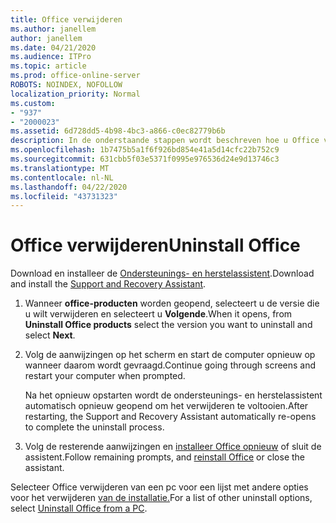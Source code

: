 ```yaml
---
title: Office verwijderen
ms.author: janellem
author: janellem
ms.date: 04/21/2020
ms.audience: ITPro
ms.topic: article
ms.prod: office-online-server
ROBOTS: NOINDEX, NOFOLLOW
localization_priority: Normal
ms.custom:
- "937"
- "2000023"
ms.assetid: 6d728dd5-4b98-4bc3-a866-c0ec82779b6b
description: In de onderstaande stappen wordt beschreven hoe u Office van een pc verwijderen.
ms.openlocfilehash: 1b7475b5a1f6f926bd854e41a5d14cfc22b752c9
ms.sourcegitcommit: 631cbb5f03e5371f0995e976536d24e9d13746c3
ms.translationtype: MT
ms.contentlocale: nl-NL
ms.lasthandoff: 04/22/2020
ms.locfileid: "43731323"
---
```

# <a name="uninstall-office"></a><span data-ttu-id="9bd9f-103">Office verwijderen</span><span class="sxs-lookup"><span data-stu-id="9bd9f-103">Uninstall Office</span></span>

<span data-ttu-id="9bd9f-104">Download en installeer de [Ondersteunings- en herstelassistent](https://aka.ms/SARA-OfficeUninstall-Alchemy).</span><span class="sxs-lookup"><span data-stu-id="9bd9f-104">Download and install the [Support and Recovery Assistant](https://aka.ms/SARA-OfficeUninstall-Alchemy).</span></span>
  
1. <span data-ttu-id="9bd9f-105">Wanneer **office-producten** worden geopend, selecteert u de versie die u wilt verwijderen en selecteert u **Volgende**.</span><span class="sxs-lookup"><span data-stu-id="9bd9f-105">When it opens, from **Uninstall Office products** select the version you want to uninstall and select **Next**.</span></span>

2. <span data-ttu-id="9bd9f-106">Volg de aanwijzingen op het scherm en start de computer opnieuw op wanneer daarom wordt gevraagd.</span><span class="sxs-lookup"><span data-stu-id="9bd9f-106">Continue going through screens and restart your computer when prompted.</span></span>

    <span data-ttu-id="9bd9f-107">Na het opnieuw opstarten wordt de ondersteunings- en herstelassistent automatisch opnieuw geopend om het verwijderen te voltooien.</span><span class="sxs-lookup"><span data-stu-id="9bd9f-107">After restarting, the Support and Recovery Assistant automatically re-opens to complete the uninstall process.</span></span>

3. <span data-ttu-id="9bd9f-108">Volg de resterende aanwijzingen en [installeer Office opnieuw](https://portal.office.com/OLS/MySoftware.aspx) of sluit de assistent.</span><span class="sxs-lookup"><span data-stu-id="9bd9f-108">Follow remaining prompts, and [reinstall Office](https://portal.office.com/OLS/MySoftware.aspx) or close the assistant.</span></span>

<span data-ttu-id="9bd9f-109">Selecteer Office verwijderen van een pc voor een lijst met andere opties voor het verwijderen [van de installatie.](https://support.office.com/article/9dd49b83-264a-477a-8fcc-2fdf5dbf61d8?wt.mc_id=Alchemy_ClientDIA)</span><span class="sxs-lookup"><span data-stu-id="9bd9f-109">For a list of other uninstall options, select [Uninstall Office from a PC](https://support.office.com/article/9dd49b83-264a-477a-8fcc-2fdf5dbf61d8?wt.mc_id=Alchemy_ClientDIA).</span></span>
  